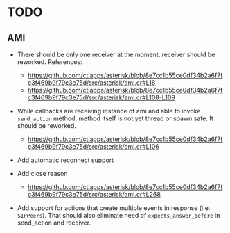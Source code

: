 TODO
====

## AMI

- There should be only one receiver at the moment, receiver should be reworked.
References:

  - https://github.com/ctiapps/asterisk/blob/8e7cc1b55ce0df34b2a6f7fc3f469b9f79c3e75d/src/asterisk/ami.cr#L18
  - https://github.com/ctiapps/asterisk/blob/8e7cc1b55ce0df34b2a6f7fc3f469b9f79c3e75d/src/asterisk/ami.cr#L108-L109

- While callbacks are receiving instance of ami and able to invoke `send_action`
  method, method itself is not yet thread or spawn safe. It should be reworked.

  - https://github.com/ctiapps/asterisk/blob/8e7cc1b55ce0df34b2a6f7fc3f469b9f79c3e75d/src/asterisk/ami.cr#L106

- Add automatic reconnect support

- Add close reason

  - https://github.com/ctiapps/asterisk/blob/8e7cc1b55ce0df34b2a6f7fc3f469b9f79c3e75d/src/asterisk/ami.cr#L268

- Add support for actions that create multiple events in response (i.e.
  `SIPPeers`). That should also eliminate need of `expects_answer_before` in
  send_action and receiver.
